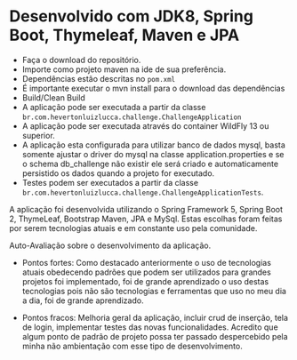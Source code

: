 # Desenvolvido com JDK8, Spring Boot, Thymeleaf, Maven e JPA
* Faça o download do repositório.
* Importe como projeto maven na ide de sua preferência.
* Dependências estão descritas no `pom.xml`
* É importante executar o mvn install para o download das dependências
* Build/Clean Build
* A aplicação pode ser executada a partir da classe `br.com.hevertonluizlucca.challenge.ChallengeApplication`
* A aplicação pode ser executada através do container WildFly 13 ou superior.
* A aplicação esta configurada para utilizar banco de dados mysql, basta somente ajustar o driver do mysql na classe application.properties e se o schema db_challenge não existir ele será criado e automaticamente persistido os dados quando a projeto for executado.
* Testes podem ser executados a partir da classe `br.com.hevertonluizlucca.challenge.ChallengeApplicationTests`.

A aplicação foi desenvolvida utilizando o Spring Framework 5, Spring Boot 2, ThymeLeaf, Bootstrap Maven, JPA e MySql. Estas escolhas foram feitas por serem tecnologias atuais e em constante uso pela comunidade.

Auto-Avaliação sobre o desenvolvimento da aplicação.

* Pontos fortes: Como destacado anteriormente o uso de tecnologias atuais obedecendo padrões que podem ser utilizados para grandes projetos foi implementado, foi de grande aprendizado o uso destas tecnologias pois não são tecnologias e ferramentas que uso no meu dia a dia, foi de grande aprendizado.

* Pontos fracos: Melhoria geral da aplicação, incluir crud de inserção, tela de login, implementar testes das novas funcionalidades. Acredito que algum ponto de padrão de projeto possa ter passado despercebido pela minha não ambientação com esse tipo de desenvolvimento. 

